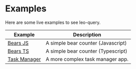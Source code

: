 # Examples

Here are some live examples to see leo-query.

| Example                                                                                           | Description                        |
|---------------------------------------------------------------------------------------------------|------------------------------------|
| [Bears JS](https://codesandbox.io/p/sandbox/leo-query-bears-demo-js-wmwlgt?file=%2Fsrc%2FApp.jsx) | A simple bear counter (Javascript) |
| [Bears TS](https://codesandbox.io/p/sandbox/leo-query-bears-demo-ts-7f2c34?file=%2Fsrc%2FApp.tsx) | A simple bear counter (Typescript) |
| [Task Manager](https://codesandbox.io/p/sandbox/task-manager-xsh8c4?file=%2Fsrc%2FApp.tsx)        | A more complex task manager app.   |